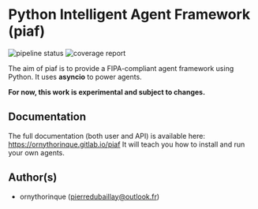 # Python Intelligent Agent Framework (piaf)

![pipeline status](https://gitlab.com/ornythorinque/piaf/badges/master/pipeline.svg)
![coverage report](https://gitlab.com/ornythorinque/piaf/badges/master/coverage.svg?job=test)


The aim of piaf is to provide a FIPA-compliant agent framework using Python. It uses **asyncio** to power agents.

**For now, this work is experimental and subject to changes.**

## Documentation
The full documentation (both user and API) is available here: https://ornythorinque.gitlab.io/piaf
It will teach you how to install and run your own agents.

## Author(s)
* ornythorinque (pierredubaillay@outlook.fr)
